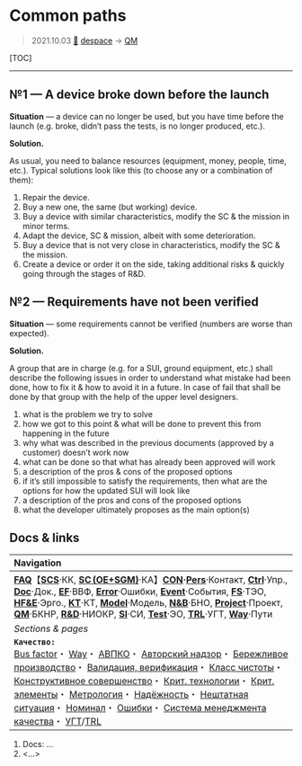 # Common paths
> 2021.10.03 [🚀](../index/index.md) [despace](index.md) → [QM](qm.md)

[TOC]

---

## №1 — A device broke down before the launch

**Situation** — a device can no longer be used, but you have time before the launch (e.g. broke, didn’t pass the tests, is no longer produced, etc.).

**Solution.**

As usual, you need to balance resources (equipment, money, people, time, etc.). Typical solutions look like this (to choose any or a combination of them):

   1. Repair the device.
   1. Buy a new one, the same (but working) device.
   1. Buy a device with similar characteristics, modify the SC & the mission in minor terms.
   1. Adapt the device, SC & mission, albeit with some deterioration.
   1. Buy a device that is not very close in characteristics, modify the SC & the mission.
   1. Create a device or order it on the side, taking additional risks & quickly going through the stages of R&D.



## №2 — Requirements have not been verified

**Situation** — some requirements cannot be verified (numbers are worse than expected).

**Solution.**

A group that are in charge (e.g. for a SUI, ground equipment, etc.) shall describe the following issues in order to understand what mistake had been done, how to fix it & how to avoid it in a future. In case of fail that shall be done by that group with the help of the upper level designers.

   1. what is the problem we try to solve
   1. how we got to this point & what will be done to prevent this from happening in the future
   1. why what was described in the previous documents (approved by a customer) doesn’t work now
   1. what can be done so that what has already been approved will work
   1. a description of the pros & cons of the proposed options
   1. if it’s still impossible to satisfy the requirements, then what are the options for how the updated SUI will look like
   1. a description of the pros and cons of the proposed options
   1. what the developer ultimately proposes as the main option(s)



<p style="page-break-after:always"> </p>

## Docs & links
|Navigation|
|:--|
|**[FAQ](faq.md)**【**[SCS](scs.md)**·КК, **[SC (OE+SGM)](sc.md)**·КА】**[CON](contact.md)·[Pers](person.md)**·Контакт, **[Ctrl](control.md)**·Упр., **[Doc](doc.md)**·Док., **[EF](ef.md)**·ВВФ, **[Error](error.md)**·Ошибки, **[Event](event.md)**·События, **[FS](fs.md)**·ТЭО, **[HF&E](hfe.md)**·Эрго., **[KT](kt.md)**·КТ, **[Model](model.md)**·Модель, **[N&B](nnb.md)**·БНО, **[Project](project.md)**·Проект, **[QM](qm.md)**·БКНР, **[R&D](rnd.md)**·НИОКР, **[SI](si.md)**·СИ, **[Test](test.md)**·ЭО, **[TRL](trl.md)**·УГТ, **[Way](way.md)**·Пути|
|*Sections & pages*|
|**`Качество:`**<br> [Bus factor](bus_factor.md)・ [Way](way.md)・ [АВПКО](fmeca.md)・ [Авторский надзор](des_spv.md)・ [Бережливое производство](lean_man.md)・ [Валидация, верификация](val_ver.md)・ [Класс чистоты](clean_lvl.md)・ [Конструктивное совершенство](con_vel.md)・ [Крит. технологии](kt.md)・ [Крит. элементы](sens_elem.md)・ [Метрология](metrology.md)・ [Надёжность](qm.md)・ [Нештатная ситуация](emergency.md)・ [Номинал](nominal.md)・ [Ошибки](error.md)・ [Система менеджмента качества](qms.md)・ [УГТ](trl.md)/[TRL](trl.md)|

   1. Docs: …
   1. <…>
